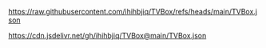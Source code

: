 https://raw.githubusercontent.com/ihihbjiq/TVBox/refs/heads/main/TVBox.json

https://cdn.jsdelivr.net/gh/ihihbjiq/TVBox@main/TVBox.json